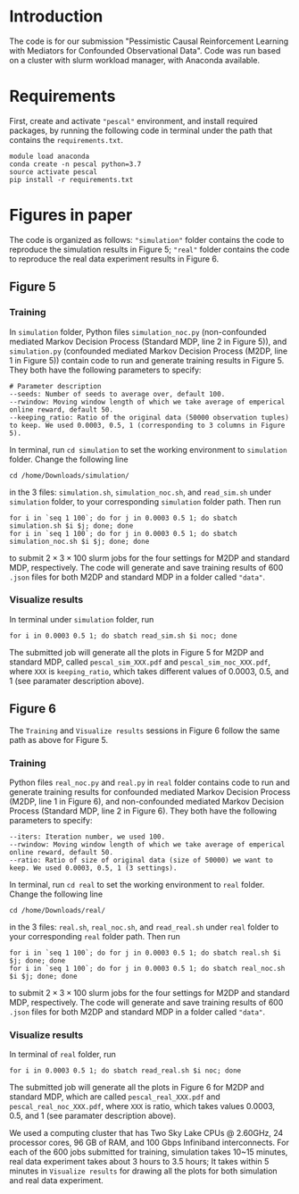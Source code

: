 # Introduction

The code is for our submission "Pessimistic Causal Reinforcement Learning with Mediators for Confounded Observational Data". Code was run based on a cluster with slurm workload manager, with Anaconda available.

# Requirements
First, create and activate `"pescal"` environment, and install required packages, by running the following code in terminal under the path that contains the  `requirements.txt`.

```
module load anaconda
conda create -n pescal python=3.7
source activate pescal
pip install -r requirements.txt
```

# Figures in paper

The code is organized as follows: `"simulation"` folder contains the code to reproduce the simulation results in Figure 5; `"real"` folder contains the code to reproduce the real data experiment results in Figure 6.

## Figure 5
### Training
In `simulation` folder, Python files `simulation_noc.py` (non-confounded mediated Markov Decision Process (Standard MDP, line 2 in Figure 5)), and `simulation.py` (confounded mediated Markov Decision Process (M2DP, line 1 in Figure 5)) contain code to run and generate training results in Figure 5. They both have the following parameters to specify:

```
# Parameter description
--seeds: Number of seeds to average over, default 100.
--rwindow: Moving window length of which we take average of emperical online reward, default 50.
--keeping_ratio: Ratio of the original data (50000 observation tuples) to keep. We used 0.0003, 0.5, 1 (corresponding to 3 columns in Figure 5).
```
In terminal, run `cd simulation` to set the working environment to `simulation` folder. Change the following line
```
cd /home/Downloads/simulation/
```

in the 3 files: `simulation.sh`, `simulation_noc.sh`, and `read_sim.sh` under `simulation` folder, to your corresponding `simulation` folder path. Then run
```
for i in `seq 1 100`; do for j in 0.0003 0.5 1; do sbatch simulation.sh $i $j; done; done
for i in `seq 1 100`; do for j in 0.0003 0.5 1; do sbatch simulation_noc.sh $i $j; done; done
```
to submit $2\times3\times100$ slurm jobs for the four settings for M2DP and standard MDP, respectively. The code will generate and save training results of 600 `.json` files for both M2DP and standard MDP in a folder called `"data"`.

### Visualize results

In terminal under `simulation` folder, run
```
for i in 0.0003 0.5 1; do sbatch read_sim.sh $i noc; done
```
The submitted job will generate all the plots in Figure 5 for M2DP and standard MDP, called `pescal_sim_XXX.pdf` and `pescal_sim_noc_XXX.pdf`, where `XXX` is `keeping_ratio`, which takes different values of 0.0003, 0.5, and 1 (see paramater description above).

## Figure 6
The `Training` and `Visualize results` sessions in Figure 6 follow the same path as above for Figure 5.
### Training
Python files `real_noc.py` and `real.py` in `real` folder contains code to run and generate training results for confounded mediated Markov Decision Process (M2DP, line 1 in Figure 6), and non-confounded mediated Markov Decision Process (Standard MDP, line 2 in Figure 6). They both have the following parameters to specify:

```
--iters: Iteration number, we used 100.
--rwindow: Moving window length of which we take average of emperical online reward, default 50.
--ratio: Ratio of size of original data (size of 50000) we want to keep. We used 0.0003, 0.5, 1 (3 settings).
```
In terminal, run `cd real` to set the working environment to `real` folder. Change the following line
```
cd /home/Downloads/real/
```

in the 3 files: `real.sh`, `real_noc.sh`, and `read_real.sh` under `real` folder to your corresponding `real` folder path. Then run
```
for i in `seq 1 100`; do for j in 0.0003 0.5 1; do sbatch real.sh $i $j; done; done
for i in `seq 1 100`; do for j in 0.0003 0.5 1; do sbatch real_noc.sh $i $j; done; done
```
to submit $2\times3\times100$ slurm jobs for the four settings for M2DP and standard MDP, respectively. The code will generate and save training results of 600 `.json` files for both M2DP and standard MDP in a folder called `"data"`.

### Visualize results

In terminal of `real` folder, run
```
for i in 0.0003 0.5 1; do sbatch read_real.sh $i noc; done
```
The submitted job will generate all the plots in Figure 6 for M2DP and standard MDP, which are called `pescal_real_XXX.pdf` and `pescal_real_noc_XXX.pdf`, where `XXX` is ratio, which takes values 0.0003, 0.5, and 1 (see paramater description above).


We used a computing cluster that has Two Sky Lake CPUs @ 2.60GHz, 24 processor cores, 96 GB of RAM, and 100 Gbps Infiniband interconnects. For each of the 600 jobs submitted for training, simulation takes 10~15 minutes, real data experiment takes about 3 hours to 3.5 hours; It takes within 5 minutes in `Visualize results` for drawing all the plots for both simulation and real data experiment.
